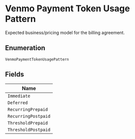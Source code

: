 
# Venmo Payment Token Usage Pattern

Expected business/pricing model for the billing agreement.

## Enumeration

`VenmoPaymentTokenUsagePattern`

## Fields

| Name |
|  --- |
| `Immediate` |
| `Deferred` |
| `RecurringPrepaid` |
| `RecurringPostpaid` |
| `ThresholdPrepaid` |
| `ThresholdPostpaid` |

